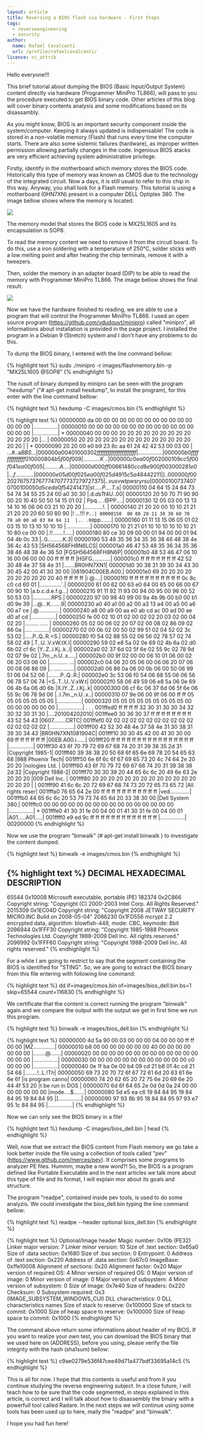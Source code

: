 ```yaml
---
layout: article
title: Reversing a BIOS flash via hardware - First Steps
tags:
  - reverseengineering
  - security
author:
  name: Rafael Cavalcanti
  url: /profile/rafaelcavalcanti/
licence: cc_attrib
---
```

Hello everyone!!!

This brief tutorial about dumping the BIOS (Basic Input/Output System) content directly via hardware (Programmer MiniPro TL866), will pass to you the procedure executed to get BIOS binary code. Other articles of this blog will cover binary contents analysis and some modifications based on its disassambly.

As you might know, BIOS is an important security component inside the system/computer. Keeping it always updated is indispensable! The code is stored in a non-volatile memory (Flash) that runs every time the computer starts. There are also some sistemic failures (hardware), as improper written permission allowing partially changes in the code. Ingenious BIOS atacks are very efficient achieving system administrative privilege.

Firstly, identify in the motherboard which memory stores the BIOS code. Historically this type of memory was known as CMOS due to the technology of the integrated circuit. Now a days, it is still usual to refer to this chip in this way. Anyway, you shall look for a Flash memory. This tutorial is using a motherboard (0HN7XN) present in a computer DELL Optiplex 380. The image bellow shows where the memory is located.

<img src="/images/posts/00001-A_CHANGED.png" />

The memory model that stores the BIOS code is MX25L1605 and its encapsulation is SOP8.

To read the memory content we need to remove it from the circuit board. To do this, use a iron soldering with a temperature of 250°C, solder sticks with a low melting point and after heating the chip terminals, remove it with a tweezers.

Then, solder the memory in an adapter board (DIP) to be able to read the memory with Programmer MiniPro TL866. The image bellow shows the final result.

<img src="/images/posts/00001-B.png" />

Now we have the hardware finished to reading, we are able to use a program that will control the Programmer MiniPro TL866. I used an open source program (https://github.com/vdudouyt/minipro) called "minipro", all informations about installation is provided in the page project. I installed the program in a Debian 9 (Stretch) system and I don't have any problems to do this.

To dump the BIOS binary, I entered with the line command bellow:

{% highlight text %}
sudo ./minipro -r images/flashmemory.bin -p "MX25L1605 @SOP8"
{% endhighlight %}

The rusult of binary dumped by minipro can be seen with the program "hexdump" ("# apt-get install hexdump", to install the program), for this enter with the line command bellow:

{% highlight text %}
hexdump -C images/cmos.bin
{% endhighlight %}

{% highlight text %}
00000000  da 00 00 00 00 00 00 00  00 00 00 00 00 00 00 00  |................|
00000010  00 00 00 00 00 00 00 00  00 00 00 00 00 00 00 00  |................|
*
00000040  00 00 00 20 20 20 20 20  20 20 20 20 20 20 20 20  |...             |
00000050  20 20 20 20 20 20 20 20  20 20 20 20 20 20 20 20  |                |
*
00000090  20 20 00 e0 b9 23 8c aa  61 24 42 42 53 00 03 00  |  ...#..a$BBS...|
000000a0  04 01 00 03 02 ff ff ff  ff ff ff ff ff ff ff ff  |................|
000000b0  ff ff ff ff ff ff ff 01  00 00 80 4b 5f 00 f0 09  |...........K_...|
000000c0  ea 00 f0 02 00 01 09 cc  5f 00 f0 41 ea 00 f0 05  |........_..A....|
000000d0  00 ff 00 66 14 80 cc d8  e9 00 f0 03 00 02 81 e0  |...f............|
000000e0  5d 00 f0 25 ea 00 f0 25  d4 91 5c 5a 48 44 22 11  |]..%...%..\ZHD".|
000000f0  02 02 76 75 73 76 77 74  70 77 73 72 79 72 73 75  |..vusvwtpwsryrsu|
00000100  73 74 07 07 00 10 00 50  a5 ce da 0f 54 24 14 73  |st.....P....T$.s|
00000110  04 64 15 24 64 73 54 74  34 55 25 24 00 a0 30 30  |.d.$dsTt4U%$..00|
00000120  20 50 70 71 90 90 00 20  10 40 50 50 14 15 01 02  | Ppq... .@PP....|
00000130  12 05 03 00 13 13 14 10  16 06 06 03 21 10 20 20  |............!.  |
00000140  21 20 20 00 10 10 21 21  21 20 20 20 60 50 80 90  |!  ...!!!   `P..|
00000150  80 00 20 11 30 30 60 70  70 a0 00 a0 03 04 04 11  |.. .00`pp.......|
00000160  01 11 13 15 06 05 01 02  03 15 10 13 10 10 10 10  |................|
00000170  10 21 21 01 10 10 10 10  10 10 21 10 80 ce 00 00  |.!!.......!.....|
00000180  80 ce 30 09 00 00 01 94  00 00 01 94 04 4b 0c 33  |..0..........K.3|
00000190  53 48 35 36 34 35 36 38  46 48 38 4e 36 4c 43 53  |SH564568FH8N6LCS|
000001a0  46 47 53 48 35 36 34 35  36 38 46 48 38 4e 36 50  |FGSH564568FH8N6P|
000001b0  48 53 46 47 06 10 16 00  06 00 00 00 ff ff ff ff  |HSFG............|
000001c0  ff ff ff ff ff ff ff 42  52 30 48 4e 37 58 4e 31  |.......BR0HN7XN1|
000001d0  30 38 31 39 30 34 43 30  30 45 42 00 41 30 30 00  |081904C00EB.A00.|
000001e0  69 20 20 20 20 20 20 20  20 20 20 40 ff ff ff ff  |i          @....|
000001f0  ff ff ff ff ff ff ff ff  ff ff 0c 8c c0 cd 60 01  |..............`.|
00000200  61 00 62 00 63 e0 64 00  65 00 66 00 67 00 90 10  |a.b.c.d.e.f.g...|
00000210  91 11 92 11 93 00 94 00  95 00 96 00 52 50 53 03  |............RPS.|
00000220  97 00 98 40 99 00 9a 4b  9b 00 b0 00 b1 d0 9e 39  |...@...K.......9|
00000230  a0 40 a1 00 a2 00 a3 13  a4 00 a5 00 a6 00 a7 ce  |.@..............|
00000240  a8 00 a9 00 aa e0 ab cd  ac 00 ad 00 ae d0 af cd  |................|
00000250  fe 00 02 10 01 02 00 02  02 20 03 02 00 04 02 20  |......... ..... |
00000260  05 02 00 06 02 20 07 02  00 08 02 86 09 02 86 0a  |..... ..........|
00000270  02 00 0b 02 00 50 02 99  51 02 04 52 02 3c 53 02  |.....P..Q..R.<S.|
00000280  f0 54 02 88 55 02 06 56  02 78 57 02 74 58 02 49  |.T..U..V.xW.tX.I|
00000290  59 02 e8 5a 02 0e 69 02  4b 6a 02 d0 6b 02 cf 6c  |Y..Z..i.Kj..k..l|
000002a0  02 37 6d 02 5f 6e 02 55  9c 02 78 9d 02 07 9e 02  |.7m._n.U..x.....|
000002b0  00 9f 02 00 00 06 10 01  06 00 02 06 20 03 06 00  |............ ...|
000002c0  04 06 20 05 06 00 06 06  20 07 06 00 08 06 86 09  |.. ..... .......|
000002d0  06 86 0a 06 00 0b 06 00  50 06 99 51 06 04 52 06  |........P..Q..R.|
000002e0  3c 53 06 f0 54 06 88 55  06 06 56 06 78 57 06 74  |<S..T..U..V.xW.t|
000002f0  58 06 49 59 06 e8 5a 06  0e 69 06 4b 6a 06 d0 6b  |X.IY..Z..i.Kj..k|
00000300  06 cf 6c 06 37 6d 06 5f  6e 06 55 9c 06 78 9d 06  |..l.7m._n.U..x..|
00000310  07 9e 06 00 9f 06 00 ff  ff 05 05 05 05 05 05 05  |................|
00000320  05 05 05 05 05 05 05 05  05 00 00 00 00 00 00 00  |................|
.
.
.
001ffed0  ff ff ff ff 32 30 31 30  30 34 32 30 32 30 31 30  |....201004202010|
001ffee0  30 36 30 37 ff ff ff ff  ff ff ff ff 43 52 54 43  |0607........CRTC|
001ffef0  02 02 02 02 02 02 02 02  02 02 02 02 02 02 02 02  |................|
001fff00  42 52 30 48 4e 37 58 4e  31 30 38 31 39 30 34 43  |BR0HN7XN1081904C|
001fff10  30 30 45 42 00 41 30 30  00 69 ff ff ff ff ff ff  |00EB.A00.i......|
001fff20  ff ff ff ff ff ff ff ff  ff ff ff ff ff ff ff ff  |................|
001fff30  43 6f 70 79 72 69 67 68  74 20 31 39 38 35 2d 31  |Copyright 1985-1|
001fff40  39 38 38 20 50 68 6f 65  6e 69 78 20 54 65 63 68  |988 Phoenix Tech|
001fff50  6e 6f 6c 6f 67 69 65 73  20 4c 74 64 2e 20 20 20  |nologies Ltd.   |
001fff60  43 6f 70 79 72 69 67 68  74 20 31 39 38 38 2d 32  |Copyright 1988-2|
001fff70  30 30 39 20 44 65 6c 6c  20 49 6e 63 2e 20 20 20  |009 Dell Inc.   |
001fff80  20 20 20 20 20 20 20 20  20 20 20 20 20 20 20 20  |                |
001fff90  41 6c 6c 20 72 69 67 68  74 73 20 72 65 73 65 72  |All rights reser|
001fffa0  76 65 64 2e 00 ff ff ff  ff ff ff ff ff ff ff ff  |ved.............|
001fffb0  44 65 6c 6c 20 53 79 73  74 65 6d 20 33 38 30 00  |Dell System 380.|
001fffc0  00 00 00 00 00 00 00 00  00 00 00 00 00 00 00 00  |................|
*
001fffe0  41 30 31 fe 00 04 00 01  41 30 31 fe 00 04 00 01  |A01.....A01.....|
001ffff0  e9 ed 9c ff ff ff ff ff  ff ff ff ff ff ff ff ff  |................|
00200000
{% endhighlight %}

Now we use the program "binwalk" (# apt-get install binwalk ) to investigate the content dumped.

{% highlight text %}
binwalk -e images/cmos.bin
{% endhighlight %}

{% highlight text %}
DECIMAL       HEXADECIMAL     DESCRIPTION
--------------------------------------------------------------------------------
65544         0x10008         Microsoft executable, portable (PE)
182374        0x2C866         Copyright string: "Copyright (C) 2000-2003 Intel Corp. All Rights Reserved."
2015309       0x1EC04D        Copyright string: "Copyright 2008 JETWAY SECURITY MICRO.INC   Build on 2008-05-04"
2086230       0x1FD556        mcrypt 2.2 encrypted data, algorithm: blowfish-448, mode: CBC, keymode: 8bit
2096944       0x1FFF30        Copyright string: "Copyright 1985-1988 Phoenix Technologies Ltd. Copyright 1988-2009 Dell Inc.   All rights reserved."
2096992       0x1FFF60        Copyright string: "Copyright 1988-2009 Dell Inc.   All rights reserved."
{% endhighlight %}

For a while I am going to restrict to say that the segment containing the BIOS is identified for "STING". So, we are going to extract the BIOS binary from this file entering with following line command:

{% highlight text %}
dd if=images/cmos.bin of=images/bios_dell.bin bs=1 skip=65544 count=116830
{% endhighlight %}

We certificate that the content is correct running the program "binwalk" again and we compare the output with the output we get in first time we run this program.

{% highlight text %}
binwalk -e images/bios_dell.bin
{% endhighlight %}

{% highlight text %}
00000000  4d 5a 90 00 03 00 00 00  04 00 00 00 ff ff 00 00  |MZ..............|
00000010  b8 00 00 00 00 00 00 00  40 00 00 00 00 00 00 00  |........@.......|
00000020  00 00 00 00 00 00 00 00  00 00 00 00 00 00 00 00  |................|
00000030  00 00 00 00 00 00 00 00  00 00 00 00 c0 00 00 00  |................|
00000040  0e 1f ba 0e 00 b4 09 cd  21 b8 01 4c cd 21 54 68  |........!..L.!Th|
00000050  69 73 20 70 72 6f 67 72  61 6d 20 63 61 6e 6e 6f  |is program canno|
00000060  74 20 62 65 20 72 75 6e  20 69 6e 20 44 4f 53 20  |t be run in DOS |
00000070  6d 6f 64 65 2e 0d 0d 0a  24 00 00 00 00 00 00 00  |mode....$.......|
00000080  5d e5 ea c6 19 84 84 95  19 84 84 95 19 84 84 95  |]...............|
00000090  97 93 8b 95 18 84 84 95  97 93 e7 95 1c 84 84 95  |................|
{% endhighlight %}

Now we can only see the BIOS binary in a file!

{% highlight text %}
hexdump -C images/bios_dell.bin | head
{% endhighlight %}

Well, now that we extract the BIOS content from Flash memory we go take a look better inside the file using a collection of tools called "pev" (https://www.github.com/merces/pev). It comprises some programs to analyzer PE files. Hummm, maybe a new word?! So, the BIOS is a program defined like Portable Executable and in the next articles we talk more about this type of file and its format, I will explain mor about its goals and structure.

The program "readpe", contained inside pev tools, is used to do some analyzis. We could investigate the bios_dell.bin typing the line command bellow:

{% highlight text %}
readpe --header optional bios_dell.bin
{% endhighlight %}

{% highlight text %}
Optional/Image header
    Magic number:                    0x10b (PE32)
    Linker major version:            7
    Linker minor version:            10
    Size of .text section:           0x65a0
    Size of .data section:           0x1680
    Size of .bss section:            0
    Entrypoint:                      0
    Address of .text section:        0x220
    Address of .data section:        0x67c0
    ImageBase:                       0xffe10008
    Alignment of sections:           0x20
    Alignment factor:                0x20
    Major version of required OS:    4
    Minor version of required OS:    0
    Major version of image:          0
    Minor version of image:          0
    Major version of subsystem:      4
    Minor version of subsystem:      0
    Size of image:                   0x7e40
    Size of headers:                 0x220
    Checksum:                        0
    Subsystem required:              0x3 (IMAGE_SUBSYSTEM_WINDOWS_CUI)
    DLL characteristics:             0
    DLL characteristics names
    Size of stack to reserve:        0x100000
    Size of stack to commit:         0x1000
    Size of heap space to reserve:   0x100000
    Size of heap space to commit:    0x1000
{% endhighlight %}

The command above return some informations about header of my BIOS. If you want to realize your own test, you can download the BIOS binary that we used here on (ADDRESS), before you using, please verify the file integrity with the hash (sha1sum) bellow:

{% highlight text %}
c9ae0279e536f47cee49d71a477bdf33695a14c5
{% endhighlight %}

This is all for now. I hope that this contents is useful and from it you continue studying the reverse engineering subject. In a close future, I will teach how to be sure that the code segmented, in steps explained in this article, is correct and I will talk about how to disassembly the binary with a powerfull tool called Radare. In the next steps we will continue using some tools has been used up to here, maily the "readpe" and "binwalk".

I hope you had fun here!
